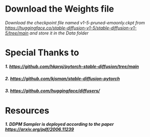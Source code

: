 # Download the Weights file
###### Download the checkpoint file named v1-5-pruned-emaonly.ckpt from https://huggingface.co/stable-diffusion-v1-5/stable-diffusion-v1-5/tree/main and store it in the Data folder

# Special Thanks to 
##### 1. https://github.com/hkproj/pytorch-stable-diffusion/tree/main
##### 2. https://github.com/kjsman/stable-diffusion-pytorch
##### 3. https://github.com/huggingface/diffusers/

# Resources
##### 1. DDPM Sampler is deployed according to the paper https://arxiv.org/pdf/2006.11239
